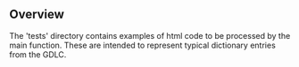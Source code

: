 ## Overview

The 'tests' directory contains examples of html code to be processed by the main function. These are intended to represent typical dictionary entries from the GDLC. 